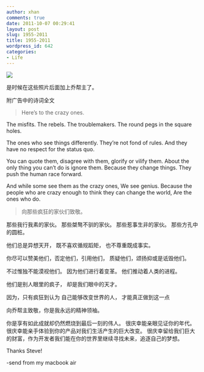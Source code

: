 ```yaml
---
author: xhan
comments: true
date: 2011-10-07 00:29:41
layout: post
slug: 1955-2011
title: 1955-2011
wordpress_id: 642
categories:
- Life
---
```






[![](http://ixhan.com/wp-content/uploads/2011/10/genius.jpg)](http://ixhan.com/wp-content/uploads/2011/10/genius.jpg)

是时候在这些照片后面加上乔帮主了。

附广告中的诗词全文


> Here’s to the crazy ones.

The misfits.
The rebels.
The troublemakers.
The round pegs in the square holes.

The ones who see things differently.
They’re not fond of rules.
And they have no respect for the status quo.

You can quote them, disagree with them, glorify or vilify them.
About the only thing you can’t do is ignore them.
Because they change things.
They push the human race forward.

And while some see them as the crazy ones,
We see genius.
Because the people who are crazy enough to think
they can change the world,
Are the ones who do.




> 向那些疯狂的家伙们致敬。

那些我行我素的家伙。
那些桀骜不驯的家伙。
那些惹事生非的家伙。
那些方孔中的圆桩。

他们总是异想天开，
既不喜欢循规蹈矩，
也不尊重既成事实。

你尽可以赞美他们，否定他们，引用他们，
质疑他们，颂扬抑或是诋毁他们。

不过惟独不能漠视他们。
因为他们进行着变革。
他们推动着人类的进程。

他们是别人眼里的疯子，
却是我们眼中的天才。

因为，只有疯狂到认为
自己能够改变世界的人，
才能真正做到这一点


向乔帮主致敬，你是我永远的精神领袖。

你是享有如此成就却仍然燃烧到最后一刻的伟人。
很庆幸能亲眼见证你的年代。
很庆幸能亲手体验到你的产品对我们生活产生的巨大改变。
很庆幸留给我们巨大的财富，作为开发者我们能在你的世界里继续寻找未来，追逐自己的梦想。

Thanks Steve!

-send from my macbook air
